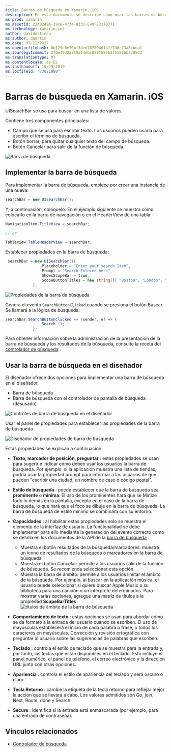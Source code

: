 ```yaml
---
title: Barras de búsqueda en Xamarin. iOS
description: En este documento se describe cómo usar las barras de búsqueda en Xamarin. iOS. Describe cómo crear barras de búsqueda mediante programación y en un guión gráfico.
ms.prod: xamarin
ms.assetid: 22A8249A-19C6-4734-8331-E49FE3170771
ms.technology: xamarin-ios
author: davidortinau
ms.author: daortin
ms.date: 07/11/2017
ms.openlocfilehash: 8b129e0e70bf3ded787094d1b1f740e73a8cbca1
ms.sourcegitcommit: 2fbe4932a319af4ebc829f65eb1fb1816ba305d3
ms.translationtype: MT
ms.contentlocale: es-ES
ms.lasthandoff: 10/29/2019
ms.locfileid: "73021980"
---
```

# <a name="search-bars-in-xamarinios"></a>Barras de búsqueda en Xamarin. iOS

UISearchBar se usa para buscar en una lista de valores.

Contiene tres componentes principales:

- Campo que se usa para escribir texto. Los usuarios pueden usarla para escribir el término de búsqueda.
- Botón borrar, para quitar cualquier texto del campo de búsqueda.
- Botón Cancelar para salir de la función de búsqueda.

![Barra de búsqueda](searchbar-images/image1.png)

## <a name="implementing-the-search-bar"></a>Implementar la barra de búsqueda

Para implementar la barra de búsqueda, empiece por crear una instancia de una nueva:

```csharp
searchBar = new UISearchBar();
```

Y, a continuación, colóquelo. En el ejemplo siguiente se muestra cómo colocarlo en la barra de navegación o en el HeaderView de una tabla:

```csharp
NavigationItem.TitleView = searchBar;

// or

TableView.TableHeaderView = searchBar;
```

Establecer propiedades en la barra de búsqueda:

```csharp
 searchBar = new UISearchBar(){
                Placeholder = "Enter your search Item",
                Prompt = "Search Entered here",
                ShowsScopeBar = true,
                ScopeButtonTitles = new string[]{ "Boston", "London", "SF" },
            };
```

![Propiedades de la barra de búsqueda](searchbar-images/image6.png)

Genera el evento `SearchButtonClicked` cuando se presiona el botón Buscar. Se llamará a la lógica de búsqueda:

```csharp
searchBar.SearchButtonClicked += (sender, e) => {
                Search ();
            };
```

Para obtener información sobre la administración de la presentación de la barra de búsqueda y los resultados de la búsqueda, consulte la receta del [controlador de búsqueda](https://github.com/xamarin/recipes/tree/master/Recipes/ios/content_controls/search-controller) .

## <a name="using-the-search-bar-in-the-designer"></a>Usar la barra de búsqueda en el diseñador

El diseñador ofrece dos opciones para implementar una barra de búsqueda en el diseñador.

- Barra de búsqueda
- Barra de búsqueda con el controlador de pantalla de búsqueda (desusado)

![Controles de barra de búsqueda en el diseñador](searchbar-images/image2.png)

Usar el panel de propiedades para establecer las propiedades de la barra de búsqueda

![Diseñador de propiedades de barra de búsqueda](searchbar-images/image3.png)

Estas propiedades se explican a continuación:

- **Texto, marcador de posición, preguntar** : estas propiedades se usan para sugerir e indicar cómo deben usar los usuarios la barra de búsqueda. Por ejemplo, si la aplicación muestra una lista de tiendas, podría usar la propiedad prompt para informar a los usuarios de que pueden "escribir una ciudad, un nombre de caso o código postal".
- **Estilo de búsqueda** : puede establecer que la barra de búsqueda sea **prominente** o **mínima**. El uso de los prominentes hará que se Matize todo lo demás en la pantalla, excepto en el caso de la barra de búsqueda, lo que hará que el foco se dibuje en la barra de búsqueda. La barra de búsqueda de estilo mínimo se combinará con su entorno.
- **Capacidades** : al habilitar estas propiedades solo se muestra el elemento de la interfaz de usuario. La funcionalidad se debe implementar para ello mediante la generación del evento correcto como se detalla en los documentos de la API de la [barra de búsqueda](xref:UIKit.UISearchBar) .
  - Muestra el botón resultados de la búsqueda/marcadores: muestra un icono de resultados de la búsqueda o marcadores en la barra de búsqueda.
  - Muestra el botón Cancelar: permite a los usuarios salir de la función de búsqueda. Se recomienda seleccionar esta opción.
  - Muestra la barra de ámbito: permite a los usuarios limitar el ámbito de la búsqueda. Por ejemplo, al buscar en la aplicación música, el usuario puede seleccionar si quiere buscar Apple Music o su biblioteca para una canción o un intérprete determinados. Para mostrar varias opciones, agregue una matriz de títulos a la propiedad **ScopeBarTitles** .
  ![títulos de ámbito de la barra de búsqueda](searchbar-images/image4.png)

- **Comportamiento de texto** : estas opciones se usan para abordar cómo se da formato a la entrada del usuario cuando se escriben. El uso de mayúsculas establecerá el inicio de cada palabra o frase, o todos los caracteres en mayúsculas. Corrección y revisión ortográfica con preguntar al usuario sobre las sugerencias de palabras que escriben.
- **Teclado** : controla el estilo de teclado que se muestra para la entrada y, por tanto, las teclas que están disponibles en el teclado. Esto incluye el panel numérico, el panel de teléfono, el correo electrónico y la dirección URL junto con otras opciones.
- **Apariencia** : controla el estilo de apariencia del teclado y será oscuro o claro.
- **Tecla Retorno** : cambie la etiqueta de la tecla retorno para reflejar mejor la acción que se llevará a cabo. Los valores admitidos son Go, join, Next, Route, done y Search.
- **Secure** : identifica si la entrada está enmascarada (por ejemplo, para una entrada de contraseña).

## <a name="related-links"></a>Vínculos relacionados

- [Controlador de búsqueda](https://github.com/xamarin/recipes/tree/master/Recipes/ios/content_controls/search-controller)
